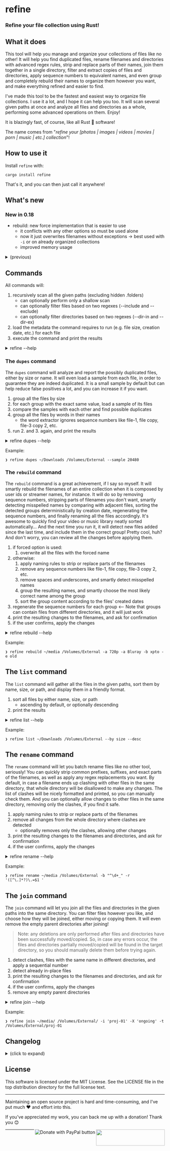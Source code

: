 # refine

### Refine your file collection using Rust!

## What it does

This tool will help you manage and organize your collections of files like no other! It will help you find duplicated files, rename filenames and directories with advanced regex rules, strip and replace parts of their names, join them together in a single directory, filter and extract copies of files and directories, apply sequence numbers to equivalent names, and even group and completely rebuild their names to organize them however you want, and make everything refined and easier to find.

I've made this tool to be the fastest and easiest way to organize file collections. I use it a lot, and I hope it can help you too. It will scan several given paths at once and analyze all files and directories as a whole, performing some advanced operations on them. Enjoy!

It is blazingly fast, of course, like all Rust 🦀 software!

The name comes from "_refine your [photos | images | videos | movies | porn | music | etc.] collection_"!

## How to use it

Install `refine` with:

```
cargo install refine
```

That's it, and you can then just call it anywhere!

## What's new

### New in 0.18

- rebuild: new force implementation that is easier to use
    - it conflicts with any other options so must be used alone
    - now it just overwrites filenames without exceptions -> best used with `-i` or on already organized collections
    - improved memory usage

<details><summary>(previous)</summary>

### New in 0.17

- join: new clash resolve option
    - by default, no changes are allowed in directories where clashes are detected
    - all directories with clashes are listed, showing exactly which files are in them

### New in 0.16

- complete overhaul of the scan system, allowing directories to be extracted alongside files
- new `join` command, already with directory support
- new magic `-i` and `-x` options that filter both files and directories
- new filter options for files, directories and extensions
- rename: include directory support

### New in 0.15

- nicer rename command output by parent directory
- new threaded yes/no prompt that can be aborted with CTRL-C

### New in 0.14

- rename: disallow by default changes in directories where clashes are detected
    - new --clashes option to allow them

### New in 0.13

- rebuild: new replace feature, finally!
- rebuild, rename: make strip options also remove `.` and `_`, in addition to `-` and spaces
- global: include and exclude options do not check extensions
- dupes: remove case option, so everything is case-insensitive now

### New in 0.12

- global: new --dir-in and --dir-out options.

### New in 0.11

- new `rename` command
- rebuild, rename: improve strip exact, not removing more spaces than needed

### New in 0.10

- global: new --exclude option to exclude files

### New in 0.9

- new support for Ctrl-C, to abort all operations and gracefully exit the program at any time.
    - all commands will stop collecting files when Ctrl-C is pressed
    - both `dupes` and `list` command will show partial results
    - the `rebuild` command will just exit, as it needs all the files to run

### New in 0.8

- new "list" command

### New in 0.7

- global: new --include option to filter input files
- rebuild: new --force option to easily rename new files
- rebuild: new interactive mode by default, making --dry_run obsolete (removed), with new --yes option to bypass it (good for automation)
- rebuild: auto fix renaming errors
- dupes: faster performance by ignoring groups with 1 file (thus avoiding loading samples)
- rebuild: smaller memory consumption by caching file extensions

</details>

## Commands

All commands will:

1. recursively scan all the given paths (excluding hidden .folders)
    - can optionally perform only a shallow scan
    - can optionally filter files based on two regexes (--include and --exclude)
    - can optionally filter directories based on two regexes (--dir-in and --dir-ex)
2. load the metadata the command requires to run (e.g. file size, creation date, etc.) for each file
3. execute the command and print the results

<details><summary>refine --help</summary>

```
Refine your file collection using Rust!

Usage: refine [OPTIONS] [PATHS]... <COMMAND>

Commands:
  dupes    Find possibly duplicated files by both size and filename
  rebuild  Rebuild the filenames of media collections intelligently
  list     List files from the given paths
  rename   Rename files in batch, according to the given rules
  join     Join all files into the same directory
  help     Print this message or the help of the given subcommand(s)

Options:
  -h, --help     Print help
  -V, --version  Print version

Global:
  -i, --include <REGEX>  Include only these files and directories; checked without extension
  -x, --exclude <REGEX>  Exclude these files and directories; checked without extension
  -I, --dir-in <REGEX>   Include only these directories
  -X, --dir-ex <REGEX>   Exclude these directories
      --file-in <REGEX>  Include only these files; checked without extension
      --file-ex <REGEX>  Exclude these files; checked without extension
      --ext-in <REGEX>   Include only these extensions
      --ext-ex <REGEX>   Exclude these extensions
  -w, --shallow          Do not recurse into subdirectories
  [PATHS]...         Paths to scan

For more information, see https://github.com/rsalmei/refine
```

</details>

### The `dupes` command

The `dupes` command will analyze and report the possibly duplicated files, either by size or name. It will even load a sample from each file, in order to guarantee they are indeed duplicated. It is a small sample by default but can help reduce false positives a lot, and you can increase it if you want.

1. group all the files by size
2. for each group with the exact same value, load a sample of its files
3. compare the samples with each other and find possible duplicates
4. group all the files by words in their names
    - the word extractor ignores sequence numbers like file-1, file copy, file-3 copy 2, etc.
5. run 2. and 3. again, and print the results

<details><summary>refine dupes --help</summary>

```
Find possibly duplicated files by both size and filename

Usage: refine dupes [OPTIONS] [PATHS]...

Options:
  -s, --sample <BYTES>  Sample size in bytes (0 to disable) [default: 2048]
  -h, --help            Print help
```

</details>

Example:

```
❯ refine dupes ~/Downloads /Volumes/External --sample 20480
```

### The `rebuild` command

The `rebuild` command is a great achievement, if I say so myself. It will smartly rebuild the filenames of an entire collection when it is composed by user ids or streamer names, for instance. It will do so by removing sequence numbers, stripping parts of filenames you don't want, smartly detecting misspelled names by comparing with adjacent files, sorting the detected groups deterministically by creation date, regenerating the sequence numbers, and finally renaming all the files accordingly. It's awesome to quickly find your video or music library neatly sorted automatically... And the next time you run it, it will detect new files added since the last time, and include them in the correct group! Pretty cool, huh? And don't worry, you can review all the changes before applying them.

1. if forced option is used:
    1. overwrite all the files with the forced name
2. otherwise:
    1. apply naming rules to strip or replace parts of the filenames
    2. remove any sequence numbers like file-1, file copy, file-3 copy 2, etc.
    3. remove spaces and underscores, and smartly detect misspelled names
    4. group the resulting names, and smartly choose the most likely correct name among the group
    5. sort the group content according to the files' created dates
3. regenerate the sequence numbers for each group <-- Note that groups can contain files from different directories, and it will just work
4. print the resulting changes to the filenames, and ask for confirmation
5. if the user confirms, apply the changes

<details><summary>refine rebuild --help</summary>

```
Rebuild the filenames of media collections intelligently

Usage: refine rebuild [OPTIONS] [PATHS]...

Options:
  -b, --strip-before <STR|REGEX>    Strip from the start of the filename; blanks nearby are automatically removed
  -a, --strip-after <STR|REGEX>     Strip to the end of the filename; blanks nearby are automatically removed
  -e, --strip-exact <STR|REGEX>     Strip all occurrences in the filename; blanks nearby are automatically removed
  -r, --replace <STR|REGEX=STR|$N>  Replace all occurrences in the filename with another; blanks are not touched
  -s, --no-smart-detect             Disable smart detection of similar filenames (e.g. "foo bar.mp4", "FooBar.mp4" and "foo__bar.mp4")
  -f, --force <STR>                 Force to overwrite filenames (use the Global options to filter files)
  -p, --partial                     Assume not all paths are available, so only touch files actually modified by the given rules
  -y, --yes                         Skip the confirmation prompt, useful for automation
  -h, --help                        Print help
```

</details>

Example:

```
❯ refine rebuild ~/media /Volumes/External -a 720p -a Bluray -b xpto -e old
```

## The `list` command

The `list` command will gather all the files in the given paths, sort them by name, size, or path, and display them in a friendly format.

1. sort all files by either name, size, or path
    - ascending by default, or optionally descending
2. print the results

<details><summary>refine list --help</summary>

```
List files from the given paths

Usage: refine list [OPTIONS] [PATHS]...

Options:
  -b, --by <BY>  Sort by [default: name] [possible values: name, size, path]
  -d, --desc     Use descending order
  -h, --help     Print help
```

</details>

Example:

```
❯ refine list ~/Downloads /Volumes/External --by size --desc
```

## The `rename` command

The `rename` command will let you batch rename files like no other tool, seriously! You can quickly strip common prefixes, suffixes, and exact parts of the filenames, as well as apply any regex replacements you want. By default, in case a filename ends up clashing with other files in the same directory, that whole directory will be disallowed to make any changes. The list of clashes will be nicely formatted and printed, so you can manually check them. And you can optionally allow changes to other files in the same directory, removing only the clashes, if you find it safe.

1. apply naming rules to strip or replace parts of the filenames
2. remove all changes from the whole directory where clashes are detected
    - optionally removes only the clashes, allowing other changes
3. print the resulting changes to the filenames and directories, and ask for confirmation
4. if the user confirms, apply the changes

<details><summary>refine rename --help</summary>

```
Rename files in batch, according to the given rules

Usage: refine rename [OPTIONS] [PATHS]...

Options:
  -b, --strip-before <STR|REGEX>    Strip from the start of the filename; blanks nearby are automatically removed
  -a, --strip-after <STR|REGEX>     Strip to the end of the filename; blanks nearby are automatically removed
  -e, --strip-exact <STR|REGEX>     Strip all occurrences in the filename; blanks nearby are automatically removed
  -r, --replace <STR|REGEX=STR|$N>  Replace all occurrences in the filename with another; blanks are not touched
  -c, --clashes                     Allow changes in directories where clashes are detected
  -y, --yes                         Skip the confirmation prompt, useful for automation
  -h, --help                        Print help
```

</details>

Example:

```
❯ refine rename ~/media /Volumes/External -b "^\d+_" -r '([^\.]*?)\.=$1 '
```

## The `join` command

The `join` command will let you join all the files and directories in the given paths into the same directory. You can filter files however you like, and choose how they will be joined, either moving or copying them. It will even remove the empty parent directories after joining!

> Note: any deletions are only performed after files and directories have been successfully moved/copied. So, in case any errors occur, the files and directories partially moved/copied will be found in the target directory, so you should manually delete them before trying again.

1. detect clashes, files with the same name in different directories, and apply a sequential number
2. detect already in-place files
3. print the resulting changes to the filenames and directories, and ask for confirmation
4. if the user confirms, apply the changes
5. remove any empty parent directories

<details><summary>refine join --help</summary>

```
Join all files into the same directory

Usage: refine join [OPTIONS] [PATHS]...

Options:
  -t, --to <PATH>            The target directory; will be created if it doesn't exist [default: .]
  -s, --strategy <STRATEGY>  The strategy to use to join [default: move] [possible values: move, copy]
  -c, --clash <CLASH>        Specify how to resolve clashes [default: sequence] [possible values: sequence, parent, skip]
  -f, --force                Force joining already in place files and directories, i.e., in subdirectories of the target
  -n, --no-remove            Do not remove the empty parent directories after joining
  -y, --yes                  Skip the confirmation prompt, useful for automation
  -h, --help                 Print help
```

</details>

Example:

```
❯ refine join ~/media/ /Volumes/External/ -i 'proj-01' -X 'ongoing' -t /Volumes/External/proj-01
```

## Changelog

<details><summary>(click to expand)</summary>

- 0.18.0 Aug 27, 2024: rebuild: new force implementation that is easier to use with improved memory usage
- 0.17.1 Aug 15, 2024: fix shallow option
- 0.17.0 Aug 05, 2024: dedup input paths, enables to select only files by filtering extensions, join: new clash resolve option
- 0.16.0 Ago 01, 2024: scan with directory support, new `join` command, new magic filter options, new filter options, rename: include directory support
- 0.15.0 Jul 18, 2024: nicer rename command output by parent directory, new threaded yes/no prompt that can be aborted with CTRL-C
- 0.14.0 Jul 11, 2024: rename: disallow by default changes in directories where clashes are detected, including new --clashes option to allow them
- 0.13.0 Jul 10, 2024: rebuild: new replace feature, rebuild, rename: make strip options remove `.` and `_`, global: include and exclude options do not check extensions, dupes: remove case option
- 0.12.0 Jul 09, 2024: global: new --dir-in and --dir-out options
- 0.11.0 Jul 08, 2024: new `rename` command, rebuild, rename: improve strip exact
- 0.10.0 Jul 02, 2024: global: new --exclude
- 0.9.0 Jul 01, 2024: global: support for CTRL-C
- 0.8.0 Jun 30, 2024: new `list` command
- 0.7.1 Jun 28, 2024: global: --include is now case-insensitive, rebuild: fix smart detect bug not grouping some files, rebuild: strip rules remove hyphens too
- 0.7.0 Jun 27, 2024: global: new --include, rebuild: new --force, rebuild: new interactive mode, rebuild: new --yes, rebuild: auto fix rename errors, rebuild: smaller memory consumption, dupes: improved performance
- 0.6.0 Jun 24, 2024: new `rebuild` command, general polishing overall
- 0.5.0 Jun 20, 2024: support for shallow scan, verbose mode, dupes cmd ignores repetition systems
- 0.4.0 Jun 17, 2024: include `dupes` command, support match case and changing sample size
- 0.3.0 Nov 07, 2023: include dedup by both size and name
- 0.2.2 Jun 04, 2022: use 2KB sample size
- 0.2.1 Jun 04, 2022: improve error handling
- 0.2.0 Jun 01, 2022: publish, use split crate `human-repr`
- 0.1.1 May 27, 2022: samples the center of the files, which seems to fix false positives
- 0.1.0 May 25, 2022: first release, detects duplicated files, simple sampling strategy (1KB from the start of the files)

</details>

## License

This software is licensed under the MIT License. See the LICENSE file in the top distribution
directory for the full license text.


---
Maintaining an open source project is hard and time-consuming, and I've put much ❤️ and effort into
this.

If you've appreciated my work, you can back me up with a donation! Thank you 😊

[<img align="right" src="https://cdn.buymeacoffee.com/buttons/default-orange.png" width="217px" height="51x">](https://www.buymeacoffee.com/rsalmei)
[<img align="right" alt="Donate with PayPal button" src="https://www.paypalobjects.com/en_US/i/btn/btn_donate_LG.gif">](https://www.paypal.com/donate?business=6SWSHEB5ZNS5N&no_recurring=0&item_name=I%27m+the+author+of+alive-progress%2C+clearly+and+about-time.+Thank+you+for+appreciating+my+work%21&currency_code=USD)

---
